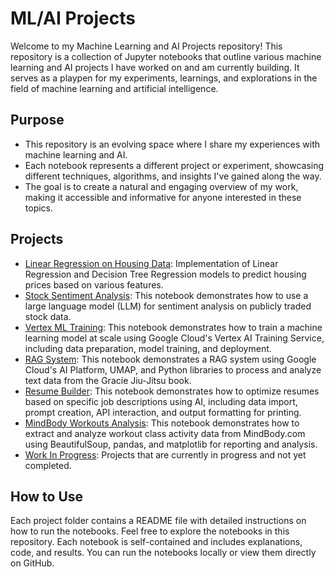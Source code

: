 # ML/AI Projects

Welcome to my Machine Learning and AI Projects repository! This repository is a collection of Jupyter notebooks that outline various machine learning and AI projects I have worked on and am currently building. It serves as a playpen for my experiments, learnings, and explorations in the field of machine learning and artificial intelligence.

## Purpose

- This repository is an evolving space where I share my experiences with machine learning and AI. 
- Each notebook represents a different project or experiment, showcasing different techniques, algorithms, and insights I've gained along the way.
- The goal is to create a natural and engaging overview of my work, making it accessible and informative for anyone interested in these topics.

## Projects

- [Linear Regression on Housing Data](ML_LinearRegression/README.md): Implementation of Linear Regression and Decision Tree Regression models to predict housing prices based on various features.
- [Stock Sentiment Analysis](Stock_Sentiment_Analysis/README.md): This notebook demonstrates how to use a large language model (LLM) for sentiment analysis on publicly traded stock data.
- [Vertex ML Training](Vertex_ML_Training): This notebook demonstrates how to train a machine learning model at scale using Google Cloud's Vertex AI Training Service, including data preparation, model training, and deployment.
- [RAG System](RAG_SYSTEM): This notebook demonstrates a RAG system using Google Cloud's AI Platform, UMAP, and Python libraries to process and analyze text data from the Gracie Jiu-Jitsu book.
-  [Resume Builder](Resume_Builder): This notebook demonstrates how to optimize resumes based on specific job descriptions using AI, including data import, prompt creation, API interaction, and output formatting for printing.
- [MindBody Workouts Analysis](Workouts/MindBody_Workouts.ipynb): This notebook demonstrates how to extract and analyze workout class activity data from MindBody.com using BeautifulSoup, pandas, and matplotlib for reporting and analysis.
- [Work In Progress](WIP): Projects that are currently in progress and not yet completed.

## How to Use

Each project folder contains a README file with detailed instructions on how to run the notebooks. Feel free to explore the notebooks in this repository. Each notebook is self-contained and includes explanations, code, and results. You can run the notebooks locally or view them directly on GitHub.
